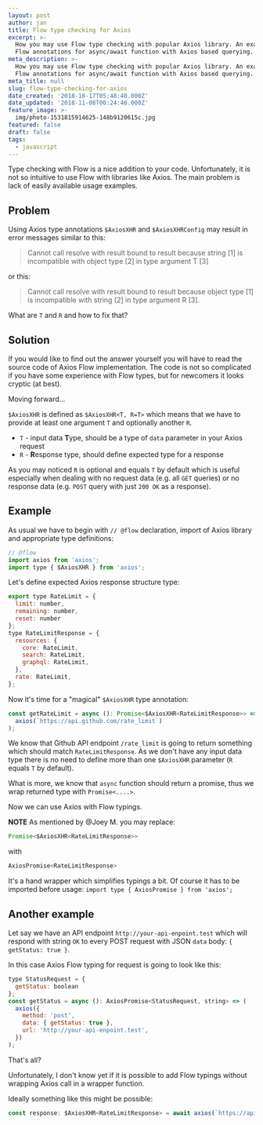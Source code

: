 ```yaml
---
layout: post
author: jan
title: Flow type checking for Axios
excerpt: >-
  How you may use Flow type checking with popular Axios library. An example of
  Flow annotations for async/await function with Axios based querying.
meta_description: >-
  How you may use Flow type checking with popular Axios library. An example of
  Flow annotations for async/await function with Axios based querying.
meta_title: null
slug: flow-type-checking-for-axios
date_created: '2018-10-17T05:48:40.000Z'
date_updated: '2018-11-08T00:24:46.000Z'
feature_image: >-
  img/photo-1531815914625-148b9120615c.jpg
featured: false
draft: false
tags:
  - javascript
---
```

Type checking with Flow is a nice addition to your code. Unfortunately, it is not so intuitive to use Flow with libraries like Axios. The main problem is lack of easily available usage examples.

## Problem

Using Axios type annotations `$AxiosXHR` and `$AxiosXHRConfig` may result in error messages similar to this:

> Cannot call resolve with result bound to result because string [1] is incompatible with object type [2] in type argument T [3]

or this:

> Cannot call resolve with result bound to result because object type [1] is incompatible with string [2] in type argument R [3].

What are `T` and `R` and how to fix that?

## Solution

If you would like to find out the answer yourself you will have to read the source code of Axios Flow implementation. The code is not so complicated if you have some experience with Flow types, but for newcomers it looks cryptic (at best).

Moving forward...

`$AxiosXHR` is defined as `$AxiosXHR<T, R=T>` which means that we have to provide at least one argument `T` and optionally another `R`.

- `T` - input data **T**ype, should be a type of `data` parameter in your Axios request
- `R` - **R**esponse type, should define expected type for a response

As you may noticed `R` is optional and equals `T` by default which is useful especially when dealing with no request data (e.g. all `GET` queries) or no response data (e.g. `POST` query with just `200 OK` as a response).

## Example

As usual we have to begin with `// @flow` declaration, import of Axios library and appropriate type definitions:

```javascript
// @flow
import axios from 'axios';
import type { $AxiosXHR } from 'axios';
```

Let's define expected Axios response structure type:

```javascript
export type RateLimit = {
  limit: number,
  remaining: number,
  reset: number
};
type RateLimitResponse = {
  resources: {
    core: RateLimit,
    search: RateLimit,
    graphql: RateLimit,
  },
  rate: RateLimit,
};
```

Now it's time for a "magical" `$AxiosXHR` type annotation:

```javascript
const getRateLimit = async (): Promise<$AxiosXHR<RateLimitResponse>> => (
  axios(`https://api.github.com/rate_limit`)
);
```

We know that Github API endpoint `/rate_limit` is going to return something which should match `RateLimitResponse`. As we don't have any input data type there is no need to define more than one `$AxiosXHR` parameter (`R` equals `T`  by default).

What is more, we know that `async` function should return a promise, thus we wrap returned type with `Promise<....>`.

Now we can use Axios with Flow typings.

**NOTE**
As mentioned by @Joey M. you may replace:
```javascript
Promise<$AxiosXHR<RateLimitResponse>>
```
with
```javascript
AxiosPromise<RateLimitResponse>
```
It's a hand wrapper which simplifies typings a bit. Of course it has to be imported before usage: `import type { AxiosPromise } from 'axios';`

## Another example

Let say we have an API endpoint `http://your-api-enpoint.test` which will respond with string `OK` to every POST request with JSON `data` body: `{ getStatus: true }`.

In this case Axios Flow typing for request is going to look like this:

```javascript
type StatusRequest = {
  getStatus: boolean
};
const getStatus = async (): AxiosPromise<StatusRequest, string> => (
  axios({
    method: 'post',
    data: { getStatus: true },
    url: 'http://your-api-enpoint.test',
  })
);
```

That's all?

Unfortunately, I don't know yet if it is possible to add Flow typings without wrapping Axios call in a wrapper function.

Ideally something like this might be possible:

```javascript
const response: $AxiosXHR<RateLimitResponse> = await axios(`https://api.github.com/rate_limit`);
```


